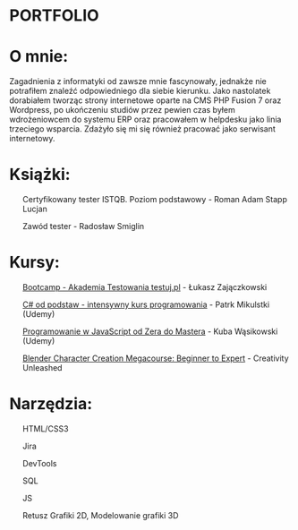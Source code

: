 # PORTFOLIO

<h1>O mnie:</h1>

Zagadnienia z informatyki od zawsze mnie fascynowały, jednakże nie potrafiłem znaleźć odpowiedniego dla siebie kierunku. Jako nastolatek dorabiałem tworząc strony internetowe oparte na CMS PHP Fusion 7 oraz Wordpress, po ukończeniu studiów przez pewien czas byłem wdrożeniowcem do systemu ERP oraz pracowałem w helpdesku jako linia trzeciego wsparcia. Zdażyło się mi się również pracować jako serwisant internetowy.

<h1>Książki:</h1>

<ol>Certyfikowany tester ISTQB. Poziom podstawowy - Roman Adam Stapp Lucjan </ol>
<ol>Zawód tester - Radosław Smiglin</ol>

<h1>Kursy:</h1>

<ol><a href="https://testuj.pl">Bootcamp - Akademia Testowania testuj.pl</a> - Łukasz Zajączkowski</ol>
<ol><a href="https://www.udemy.com/course/kurs-c-sharp-od-podstaw">C# od podstaw - intensywny kurs programowania</a> - Patrk Mikulstki (Udemy)</ol>
<ol><a href="https://www.udemy.com/course/kurs-programowanie-w-javascript-od-zera-do-mastera">Programowanie w JavaScript od Zera do Mastera</a> - Kuba Wąsikowski (Udemy)</ol>
<ol><a href="https://www.udemy.com/course/blender-character-creation-megacourse-beginner-to-expert">Blender Character Creation Megacourse: Beginner to Expert</a> - Creativity Unleashed</ol>

<h1>Narzędzia:</h1>

<ol>HTML/CSS3</ol>
<ol>Jira</ol>
<ol>DevTools</ol>
<ol>SQL</ol>
<ol>JS</ol>
<ol>Retusz Grafiki 2D, Modelowanie grafiki 3D</ol>
